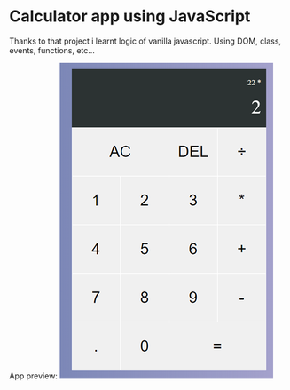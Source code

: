 # Calculator app using JavaScript

Thanks to that project i learnt logic of vanilla javascript.
Using DOM, class, events, functions, etc...

App preview:
![](https://github.com/jakubfronczyk/calculator-js/blob/main/calculator-js.png)